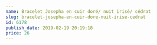```yaml
---
name: Bracelet Josepha en cuir doré/ nuit irisé/ cédrat
slug: bracelet-josepha-en-cuir-dore-nuit-irise-cedrat
id: 6178
publish_date: 2019-02-19 20:19:18
price: 26
---
```

